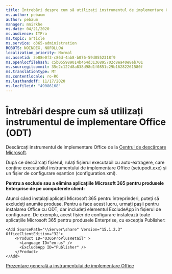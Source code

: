 ```yaml
---
title: Întrebări despre cum să utilizați instrumentul de implementare Office (ODT)
ms.author: pebaum
author: pebaum
manager: mnirkhe
ms.date: 04/21/2020
ms.audience: ITPro
ms.topic: article
ms.service: o365-administration
ROBOTS: NOINDEX, NOFOLLOW
localization_priority: Normal
ms.assetid: 3e88e0f3-c86d-4ab8-b076-59d0552318f9
ms.openlocfilehash: c5b055989014b464d3136895702c8ea40e8eb701
ms.sourcegitcommit: 35e2c122d8a838d98d1f0851c29b16282261580f
ms.translationtype: MT
ms.contentlocale: ro-RO
ms.lasthandoff: 11/17/2020
ms.locfileid: "49086168"
---
```

# <a name="questions-about-how-to-use-the-office-deployment-tool-odt"></a>Întrebări despre cum să utilizați instrumentul de implementare Office (ODT)

Descărcați instrumentul de implementare Office de la [Centrul de descărcare Microsoft](https://go.microsoft.com/fwlink/p/?LinkID=626065).
  
După ce descărcați fișierul, rulați fișierul executabil cu auto-extragere, care conține executabilul instrumentului de implementare Office (setupodt.exe) și un fișier de configurare eșantion (configuration.xml).
  
 **Pentru a exclude sau a elimina aplicațiile Microsoft 365 pentru produsele Enterprise de pe computerele client:**
  
Atunci când instalați aplicații Microsoft 365 pentru întreprinderi, puteți să excludeți anumite produse. Pentru a face acest lucru, urmați pașii pentru instalarea Office cu ODT, dar includeți elementul ExcludeApp în fișierul de configurare. De exemplu, acest fișier de configurare instalează toate aplicațiile Microsoft 365 pentru produsele Enterprise, cu excepția Publisher:
  
```
<Add SourcePath="\\Server\share" Version="15.1.2.3" OfficeClientEdition="32">
    <Product ID="O365ProPlusRetail" >
      <Language ID="en-us" />
      <ExcludeApp ID="Publisher" />
    </Product>
</Add>
```

[Prezentare generală a instrumentului de implementare Office](https://docs.microsoft.com/deployoffice/overview-office-deployment-tool)
  

